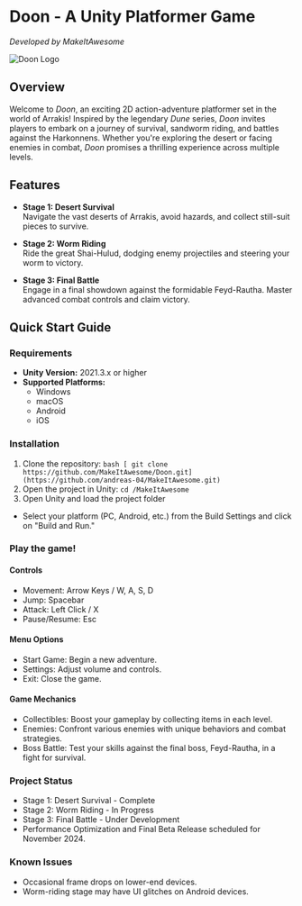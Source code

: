 # Doon - A Unity Platformer Game  
*Developed by MakeItAwesome*

![Doon Logo](image.png)

## Overview  
Welcome to *Doon*, an exciting 2D action-adventure platformer set in the world of Arrakis! Inspired by the legendary *Dune* series, *Doon* invites players to embark on a journey of survival, sandworm riding, and battles against the Harkonnens. Whether you're exploring the desert or facing enemies in combat, *Doon* promises a thrilling experience across multiple levels.

## Features  
- **Stage 1: Desert Survival**  
  Navigate the vast deserts of Arrakis, avoid hazards, and collect still-suit pieces to survive.  

- **Stage 2: Worm Riding**  
  Ride the great Shai-Hulud, dodging enemy projectiles and steering your worm to victory.  

- **Stage 3: Final Battle**  
  Engage in a final showdown against the formidable Feyd-Rautha. Master advanced combat controls and claim victory.

## Quick Start Guide  

### Requirements
- **Unity Version:** 2021.3.x or higher  
- **Supported Platforms:**  
  - Windows  
  - macOS  
  - Android  
  - iOS  

### Installation
1. Clone the repository:
   ```bash [ git clone https://github.com/MakeItAwesome/Doon.git](https://github.com/andreas-04/MakeItAwesome.git) ```
2. Open the project in Unity:
```cd /MakeItAwesome ```
3. Open Unity and load the project folder
- Select your platform (PC, Android, etc.) from the Build Settings and click on "Build and Run."

### Play the game!
#### Controls
- Movement: Arrow Keys / W, A, S, D
- Jump: Spacebar
- Attack: Left Click / X
- Pause/Resume: Esc

#### Menu Options
- Start Game: Begin a new adventure.
- Settings: Adjust volume and controls.
- Exit: Close the game.

#### Game Mechanics
- Collectibles: Boost your gameplay by collecting items in each level.
- Enemies: Confront various enemies with unique behaviors and combat strategies.
- Boss Battle: Test your skills against the final boss, Feyd-Rautha, in a fight for survival.

### Project Status
- Stage 1: Desert Survival - Complete
- Stage 2: Worm Riding - In Progress
- Stage 3: Final Battle - Under Development
- Performance Optimization and Final Beta Release scheduled for November 2024.

### Known Issues
- Occasional frame drops on lower-end devices.
- Worm-riding stage may have UI glitches on Android devices.
